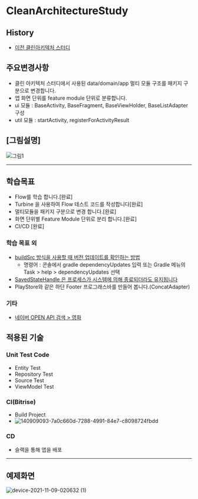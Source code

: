 # CleanArchitectureStudy

## History
- [이전 클린아키텍처 스터디](https://github.com/ParkChan/CleanArchitectureStudy/blob/master/README.md)

## 주요변경사항
- 클린 아키텍처 스터디에서 사용된 data/domain/app 멀티 모듈 구조를 패키지 구분으로 변경합니다.
- 앱 화면 단위를 feature module 단위로 분류합니다.
- ui 모듈 : BaseActivity, BaseFragment, BaseViewHolder, BaseListAdapter 구성
- util 모듈 : startActivity, registerForActivityResult 

## [그림설명]
![그림1](https://user-images.githubusercontent.com/7857824/144235054-444c9824-5b66-4c02-9122-a56777621a7b.png)

---

## 학습목표
- Flow를 학습 합니다.[완료]
- Turbine 을 사용하여 Flow 테스트 코드를 작성합니다[완료]
- 멀티모듈을 패키지 구분으로 변경 합니다.[완료]
- 화면 단위별 Feature Module 단위로 분리 합니다.[완료]
- CI/CD [완료]


### 학습 목표 외
- [buildSrc 방식을 사용할 때 버전 업데이트를 확인하는 방법](https://medium.com/@kasem./how-to-check-version-updates-when-you-are-using-buildsrc-way-of-organizing-gradle-dependencies-5e659186c803)
  - 명령어 : 콘솔에서 gradle dependencyUpdates 입력 또는 Gradle 메뉴의 Task > help > dependencyUpdates 선택
- [SavedStateHandle 은 프로세스가 시스템에 의해 종료되더라도 유지됩니다](http://pluu.github.io/blog/android/2020/02/10/saved-state/)
- PlayStore와 같은 하단 Footer 프로그래스바를 만들어 봅니다.(ConcatAdapter)

### 기타
- [네이버 OPEN API 검색 > 영화](https://developers.naver.com/docs/search/movie/)

## 적용된 기술

### Unit Test Code
- Entity Test
- Repository Test
- Source Test
- ViewModel Test

### CI(Bitrise)
- Build Project
- ![140909093-7a0c660d-7288-4991-84e7-c8098724fbdd](https://user-images.githubusercontent.com/7857824/140920679-0e5115c3-61db-48dd-9419-68534650e398.png)


### CD
- 슬랙을 통해 앱을 배포

---

## 예제화면
![device-2021-11-09-020632 (1)](https://user-images.githubusercontent.com/7857824/140786792-f2b9fa4b-5538-4312-9abd-d0ff23886c63.png)

